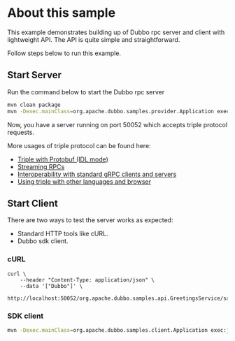 # About this sample

This example demonstrates building up of Dubbo rpc server and client with lightweight API. The API is quite simple and straightforward.

Follow steps below to run this example.

## Start Server
Run the command below to start the Dubbo rpc server

```bash
mvn clean package
mvn -Dexec.mainClass=org.apache.dubbo.samples.provider.Application exec:java
```

Now, you have a server running on port 50052 which accepts triple protocol requests.

More usages of triple protocol can be found here:
* [Triple with Protobuf (IDL mode)](../dubbo-samples-api-idl/)
* [Streaming RPCs](../../2-advanced/dubbo-samples-triple-streaming/)
* [Interoperability with standard gRPC clients and servers](../../2-advanced/dubbo-samples-triple-grpc/)
* [Using triple with other languages and browser](https://dubbo.apache.org/zh-cn/overview/mannual/)

## Start Client

There are two ways to test the server works as expected:
* Standard HTTP tools like cURL.
* Dubbo sdk client.

### cURL
```shell
curl \
    --header "Content-Type: application/json" \
    --data '["Dubbo"]' \
    http://localhost:50052/org.apache.dubbo.samples.api.GreetingsService/sayHi/
```

### SDK client

```bash
mvn -Dexec.mainClass=org.apache.dubbo.samples.client.Application exec:java
```
